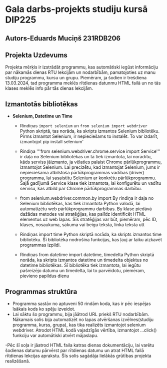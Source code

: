 # Gala darbs-projekts studiju kursā DIP225
## Autors-Eduards Muciņš 231RDB206
## Projekta Uzdevums
Projekta mērķis ir izstrādāt programmu, kas automātiski iegūst informāciju par nākamās dienas RTU lekcijām un nodarbībām, pamatojoties uz manu studiju programmu, kursu un grupu. Piemēram, ja šodien ir trešdiena 13.03.2024, tad programma meklēs rītdienas datunmu HTML failā un no tās klases meklēs info pār tās dienas lekcijām.

## Izmantotās bibliotēkas
- **Selenium, Datetime un Time**
  - Rindiņas `import selenium` un `from selenium import webdriver` Python skriptā, tas norāda, ka skripts izmantos Selenium bibliotēku. Pirms izmantot Selenium, ir nepieciešams to instalēt. To var izdarīt, izmantojot pip install selenium'
    
  - Rindiņa '''from selenium.webdriver.chrome.service import Service''' ir daļa no Selenium bibliotēkas un tā tiek izmantota, lai norādītu, kāds serviss jāizmanto, ja vēlaties palaist Chrome pārlūkprogrammu, izmantojot Selenium. Lai precizētu, kad izmantojat Selenium, jums ir nepieciešama atbilstoša pārlūkprogrammas vadības (driver) programma, lai sasaistītu Selenium ar konkrētu pārlūkprogrammu. Šajā gadījumā Service klase tiek izmantota, lai konfigurētu un vadītu servisu, kas atbild par Chrome pārlūkprogrammas darbību.
    
  - from selenium.webdriver.common.by import By rindiņa ir daļa no Selenium bibliotēkas, kas tiek izmantota Python valodā, lai automatizētu web pārlūkprogrammu darbības. By klase piedāvā dažādas metodes vai stratēģijas, kas palīdz identificēt HTML elementus uz web lapas. Šīs stratēģijas var būt, piemēram, pēc ID, klases, nosaukuma, sākuma vai beigu teksta, linka teksta utt
    
  - Rindiņas import time Python skriptā norāda, ka skripts izmantos time bibliotēku. Šī bibliotēka nodrošina funkcijas, kas ļauj ar laiku aizkavēt programmas izpildi.
    
  - Rindiņas from datetime import datetime, timedelta Python skriptā norāda, ka skripts izmantos datetime un timedelta objektus no datetime bibliotēkas. Šī bibliotēka tiek izmantota, lai iegūtu pašreizējo datumu un timedelta, lai to parvēidotu, piemēram, pievieno papildus dienu

## Programmas struktūra
- Programma sastāv no aptuveni 50 rindām koda, kas ir pēc iespējas īsākais kods ko spēju izveidot.
- Lai sāktu šo programmu, bija jāātrod URL priekš RTU nodarbībām. Nākamais solis bija automatizēt no lapas atvēršanas izvēlnes(studiju programma, kurss, grupa), kas tika realizēts izmantojot selenium webdriver. Atrodot HTML kodā vajadzīgās vērtība, izmantojot ...click() funkciju var automātiski atvērt mājaslapu.

-Pēc šī soļa ir jāatrod HTML faila katras dienas dokumentāciju, lai varētu šodienas datumu pārvērst par rītdienas datumu un atrat HTML failā rītdienas lekcijas aprakstu. Šīs solis sagādāja lielākās grūtības projekta realizēšanā. 

